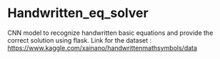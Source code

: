 # Handwritten_eq_solver
CNN model to recognize handwritten basic equations and provide the correct solution using flask.
Link for the dataset :  https://www.kaggle.com/xainano/handwrittenmathsymbols/data
